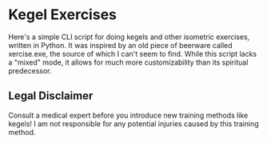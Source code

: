# Kegel Exercises
Here's a simple CLI script for doing kegels and other isometric exercises, written in Python. It was inspired by an old piece of beerware called xercise.exe, the source of which I can't seem to find. While this script lacks a "mixed" mode, it allows for much more customizability than its spiritual predecessor.

## Legal Disclaimer
Consult a medical expert before you introduce new training methods like kegels! I am not responsible for any potential injuries caused by this training method.
